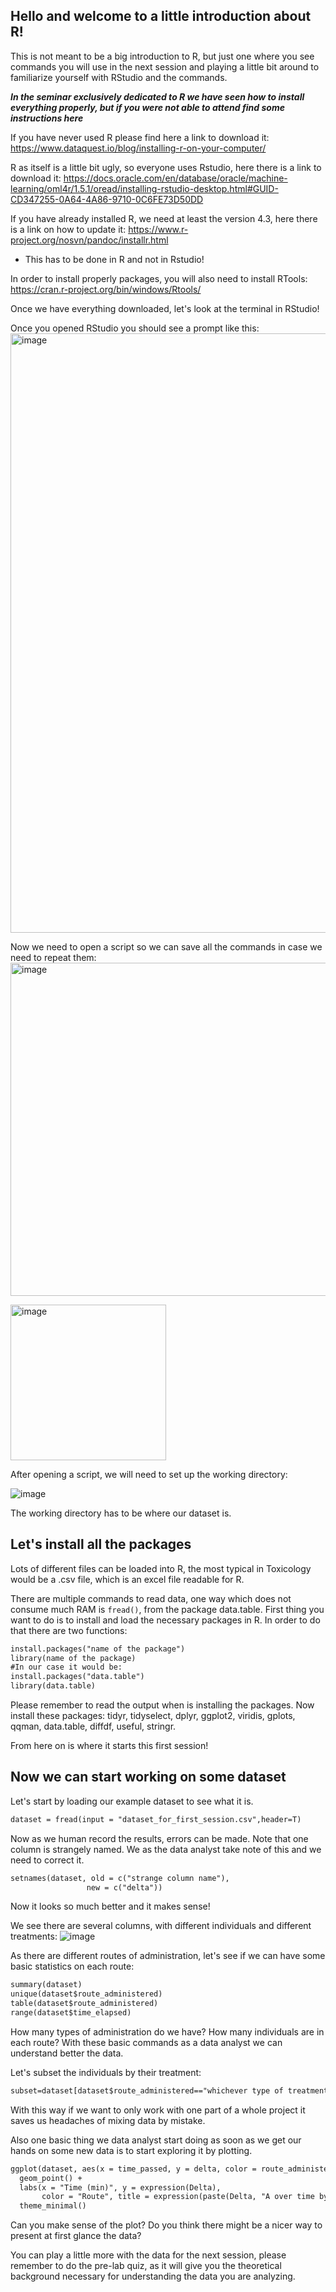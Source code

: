 ## Hello and welcome to a little introduction about R!

This is not meant to be a big introduction to R, but just one where you see commands you will use in the next session and playing a little bit around to familiarize yourself with RStudio and the commands.

***In the seminar exclusively dedicated to R we have seen how to install everything properly, but if you were not able to attend find some instructions here***

If you have never used R please find here a link to download it: 
https://www.dataquest.io/blog/installing-r-on-your-computer/ 

R as itself is a little bit ugly, so everyone uses Rstudio, here there is a link to download it: 
https://docs.oracle.com/en/database/oracle/machine-learning/oml4r/1.5.1/oread/installing-rstudio-desktop.html#GUID-CD347255-0A64-4A86-9710-0C6FE73D50DD

If you have already installed R, we need at least the version 4.3, here there is a link on how to update it: https://www.r-project.org/nosvn/pandoc/installr.html
- This has to be done in R and not in Rstudio!
  
In order to install properly packages, you will also need to install RTools: https://cran.r-project.org/bin/windows/Rtools/

Once we have everything downloaded, let's look at the terminal in RStudio!

Once you opened RStudio you should see a prompt like this:
<img width="959" alt="image" src="https://github.com/Violeta-de-Anca/Toxicology_IBG_UU/assets/101873673/6be8c661-e90a-4944-8b86-6c4d0a0292cd">

Now we need to open a script so we can save all the commands in case we need to repeat them:
<img width="533" alt="image" src="https://github.com/Violeta-de-Anca/Toxicology_IBG_UU/assets/101873673/b568c1b7-316b-44fd-89c5-e8682af1ba71">

<img width="249" alt="image" src="https://github.com/Violeta-de-Anca/Toxicology_IBG_UU/assets/101873673/5ba90e9f-4c3f-4239-9589-8831a5e672b1">

After opening a script, we will need to set up the working directory:

![image](https://github.com/Violeta-de-Anca/Toxicology_IBG_UU/assets/101873673/20e6e789-6ead-4e34-a734-7e04908bcd49)

The working directory has to be where our dataset is.

## Let's install all the packages
Lots of different files can be loaded into R, the most typical in Toxicology would be a .csv file, which is an excel file readable for R.

There are multiple commands to read data, one way which does not consume much RAM is `fread()`, from the package data.table. 
First thing you want to do is to install and load the necessary packages in R. In order to do that there are two functions: 

```diff
install.packages("name of the package")
library(name of the package)
#In our case it would be:
install.packages("data.table")
library(data.table)
```

Please remember to read the output when is installing the packages.
Now install these packages: tidyr, tidyselect, dplyr, ggplot2, viridis, gplots, qqman, data.table, diffdf, useful, stringr.

From here on is where it starts this first session!

## Now we can start working on some dataset
Let's start by loading our example dataset to see what it is.

```diff
dataset = fread(input = "dataset_for_first_session.csv",header=T)
```

Now as we human record the results, errors can be made. Note that one column is strangely named. We as the data analyst take note of this and we need to correct it.

```diff
setnames(dataset, old = c("strange column name"),
                 new = c("delta"))
```

Now it looks so much better and it makes sense!

We see there are several columns, with different individuals and different treatments:
![image](https://github.com/user-attachments/assets/43650fb9-9ff1-41be-b909-f8e887c7f9de)

As there are different routes of administration, let's see if we can have some basic statistics on each route:

```diff
summary(dataset)
unique(dataset$route_administered)
table(dataset$route_administered)
range(dataset$time_elapsed)
```

How many types of administration do we have? How many individuals are in each route? With these basic commands as a data analyst we can understand better the data.

Let's subset the individuals by their treatment:

```diff
subset=dataset[dataset$route_administered=="whichever type of treatment",]
```

With this way if we want to only work with one part of a whole project it saves us headaches of mixing data by mistake.

Also one basic thing we data analyst start doing as soon as we get our hands on some new data is to start exploring it by plotting.

```diff
ggplot(dataset, aes(x = time_passed, y = delta, color = route_administered)) +
  geom_point() +
  labs(x = "Time (min)", y = expression(Delta),
       color = "Route", title = expression(paste(Delta, "A over time by route"))) +
  theme_minimal()
```
Can you make sense of the plot? Do you think there might be a nicer way to present at first glance the data?


You can play a little more with the data for the next session, please remember to do the pre-lab quiz, as it will give you the theoretical background necessary for understanding the data you are analyzing.










